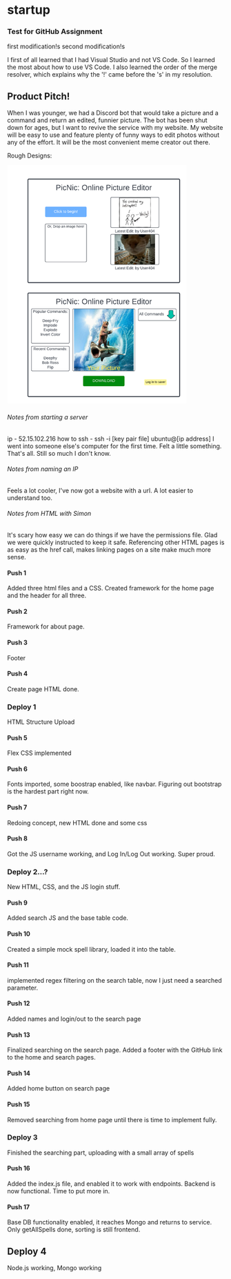 # startup

### Test for GitHub Assignment
first modification!s
second modification!s

I first of all learned that I had Visual Studio and not VS Code. So I learned the most about how to use VS Code. I also learned the order of the merge resolver, which explains why the '!' came before the 's' in my resolution.


## Product Pitch!

When I was younger, we had a Discord bot that would take a picture and a command and return an edited, funnier picture. The bot has been shut down for ages, but I want to revive the service with my website. My website will be easy to use and feature plenty of funny ways to edit photos without any of the effort. It will be the most convenient meme creator out there.

Rough Designs:

<img src="resources/StartUp.png" height=552 width=416 alt="[the alt text will never divulge its secrets]"/>

###### Notes from starting a server
ip - 52.15.102.216
how to ssh - ssh -i [key pair file] ubuntu@[ip address]
I went into someone else's computer for the first time. Felt a little something. That's all. Still so much I don't know.

###### Notes from naming an IP
Feels a lot cooler, I've now got a website with a url. A lot easier to understand too.

###### Notes from HTML with Simon
It's scary how easy we can do things if we have the permissions file. Glad we were quickly instructed to keep it safe.
Referencing other HTML pages is as easy as the href call, makes linking pages on a site make much more sense.

#### Push 1
Added three html files and a CSS. Created framework for the home page and the header for all three.

#### Push 2
Framework for about page.

#### Push 3
Footer

#### Push 4
Create page HTML done.

### Deploy 1
HTML Structure Upload

#### Push 5
Flex CSS implemented

#### Push 6
Fonts imported, some boostrap enabled, like navbar. Figuring out bootstrap is the hardest part right now.

#### Push 7
Redoing concept, new HTML done and some css

#### Push 8
Got the JS username working, and Log In/Log Out working. Super proud.

### Deploy 2...?
New HTML, CSS, and the JS login stuff.

#### Push 9
Added search JS and the base table code.

#### Push 10
Created a simple mock spell library, loaded it into the table.

#### Push 11
implemented regex filtering on the search table, now I just need a searched parameter.

#### Push 12
Added names and login/out to the search page

#### Push 13
Finalized searching on the search page. Added a footer with the GitHub link to the home and search pages.

#### Push 14
Added home button on search page

#### Push 15
Removed searching from home page until there is time to implement fully.

### Deploy 3
Finished the searching part, uploading with a small array of spells

#### Push 16
Added the index.js file, and enabled it to work with endpoints. Backend is now functional. Time to put more in.

#### Push 17
Base DB functionality enabled, it reaches Mongo and returns to service. Only getAllSpells done, sorting is still frontend.

## Deploy 4
Node.js working, Mongo working